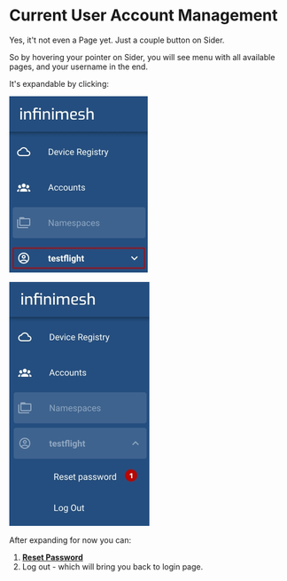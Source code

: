 # Current User Account Management

Yes, it't not even a Page yet. Just a couple button on Sider.

So by hovering your pointer on Sider, you will see menu with all available pages, and your username in the end.

It's expandable by clicking:

![Current User Sider](Images/current-user/sider.jpg?raw=true)

![Current User Sider Expanded](Images/current-user/sider-expanded.jpg?raw=true)

After expanding for now you can:

1. [**Reset Password**](Miscellaneous.md#reset-password)
2. Log out - which will bring you back to login page.